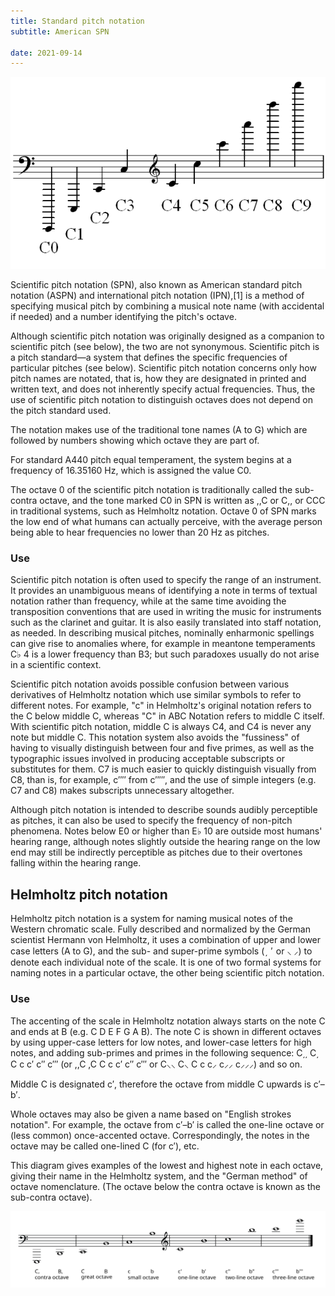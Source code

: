 ```yaml
---
title: Standard pitch notation
subtitle: American SPN

date: 2021-09-14
---
```


![](./Scientific_pitch_notation_octaves_of_C.png)

Scientific pitch notation (SPN), also known as American standard pitch notation (ASPN) and international pitch notation (IPN),[1] is a method of specifying musical pitch by combining a musical note name (with accidental if needed) and a number identifying the pitch's octave.

Although scientific pitch notation was originally designed as a companion to scientific pitch (see below), the two are not synonymous. Scientific pitch is a pitch standard—a system that defines the specific frequencies of particular pitches (see below). Scientific pitch notation concerns only how pitch names are notated, that is, how they are designated in printed and written text, and does not inherently specify actual frequencies. Thus, the use of scientific pitch notation to distinguish octaves does not depend on the pitch standard used.

The notation makes use of the traditional tone names (A to G) which are followed by numbers showing which octave they are part of.

For standard A440 pitch equal temperament, the system begins at a frequency of 16.35160 Hz, which is assigned the value C0.

The octave 0 of the scientific pitch notation is traditionally called the sub-contra octave, and the tone marked C0 in SPN is written as ,,C or C,, or CCC in traditional systems, such as Helmholtz notation. Octave 0 of SPN marks the low end of what humans can actually perceive, with the average person being able to hear frequencies no lower than 20 Hz as pitches.

### Use

Scientific pitch notation is often used to specify the range of an instrument. It provides an unambiguous means of identifying a note in terms of textual notation rather than frequency, while at the same time avoiding the transposition conventions that are used in writing the music for instruments such as the clarinet and guitar. It is also easily translated into staff notation, as needed. In describing musical pitches, nominally enharmonic spellings can give rise to anomalies where, for example in meantone temperaments C♭
4 is a lower frequency than B3; but such paradoxes usually do not arise in a scientific context.

Scientific pitch notation avoids possible confusion between various derivatives of Helmholtz notation which use similar symbols to refer to different notes. For example, "c" in Helmholtz's original notation refers to the C below middle C, whereas "C" in ABC Notation refers to middle C itself. With scientific pitch notation, middle C is always C4, and C4 is never any note but middle C. This notation system also avoids the "fussiness" of having to visually distinguish between four and five primes, as well as the typographic issues involved in producing acceptable subscripts or substitutes for them. C7 is much easier to quickly distinguish visually from C8, than is, for example, c′′′′ from c′′′′′, and the use of simple integers (e.g. C7 and C8) makes subscripts unnecessary altogether.

Although pitch notation is intended to describe sounds audibly perceptible as pitches, it can also be used to specify the frequency of non-pitch phenomena. Notes below E0 or higher than E♭
10 are outside most humans' hearing range, although notes slightly outside the hearing range on the low end may still be indirectly perceptible as pitches due to their overtones falling within the hearing range.

## Helmholtz pitch notation

Helmholtz pitch notation is a system for naming musical notes of the Western chromatic scale. Fully described and normalized by the German scientist Hermann von Helmholtz, it uses a combination of upper and lower case letters (A to G), and the sub- and super-prime symbols ( ͵  ′  or ⸜ ⸝) to denote each individual note of the scale. It is one of two formal systems for naming notes in a particular octave, the other being scientific pitch notation.

### Use

The accenting of the scale in Helmholtz notation always starts on the note C and ends at B (e.g. C D E F G A B). The note C is shown in different octaves by using upper-case letters for low notes, and lower-case letters for high notes, and adding sub-primes and primes in the following sequence: C͵͵ C͵ C c c′ c″ c‴ (or ,,C ,C C c c′ c″ c‴ or C⸜⸜ C⸜ C c c⸝ c⸝⸝ c⸝⸝⸝) and so on.

Middle C is designated c′, therefore the octave from middle C upwards is c′–b′.

Whole octaves may also be given a name based on "English strokes notation". For example, the octave from c′–b′ is called the one-line octave or (less common) once-accented octave. Correspondingly, the notes in the octave may be called one-lined C (for c′), etc.

This diagram gives examples of the lowest and highest note in each octave, giving their name in the Helmholtz system, and the "German method" of octave nomenclature. (The octave below the contra octave is known as the sub-contra octave).

<img src="./Helmholtz-pitch-notation.svg">
